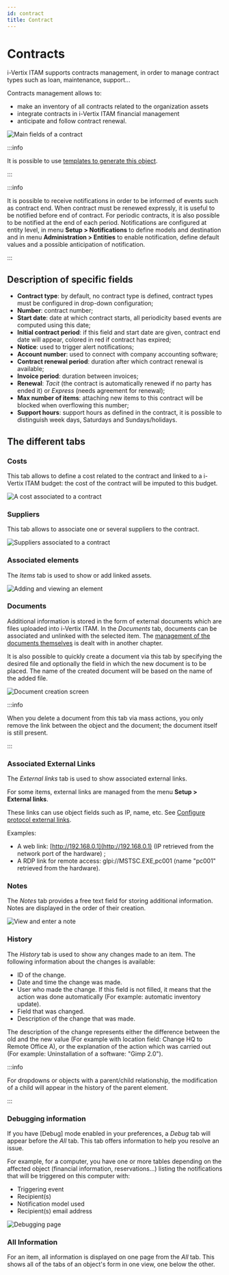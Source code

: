 ```yaml
---
id: contract
title: Contract
---
```


# Contracts

i-Vertix ITAM supports contracts management, in order to manage contract types
such as loan, maintenance, support...

Contracts management allows to:

- make an inventory of all contracts related to the organization assets
- integrate contracts in i-Vertix ITAM financial management
- anticipate and follow contract renewal.

![Main fields of a contract](../../assets/modules/management/images/contract.png)

:::info

It is possible to use
[templates to generate this object](/asset-management/modules/overview/templates).

:::

:::info

It is possible to receive notifications in order to be informed of
events such as contract end. When contract must be renewed expressly,
it is useful to be notified before end of contract. For periodic
contracts, it is also possible to be notified at the end of each
period. Notifications are configured at entity level, in menu **Setup
\> Notifications** to define models and destination and in menu
**Administration \> Entities** to enable notification, define default
values and a possible anticipation of notification.

:::

## Description of specific fields

- **Contract type**: by default, no contract type is defined, contract
  types must be configured in drop-down configuration;
- **Number**: contract number;
- **Start date**: date at which contract starts, all periodicity based
  events are computed using this date;
- **Initial contract period**: if this field and start date are given,
  contract end date will appear, colored in red if contract has expired;
- **Notice**: used to trigger alert notifications;
- **Account number**: used to connect with company accounting software;
- **Contract renewal period**: duration after which contract renewal is
  available;
- **Invoice period**: duration between invoices;
- **Renewal**: *Tacit* (the contract is automatically renewed if no
  party has ended it) or *Express* (needs agreement for renewal);
- **Max number of items**: attaching new items to this contract will be
  blocked when overflowing this number;
- **Support hours**: support hours as defined in the contract, it is
  possible to distinguish week days, Saturdays and Sundays/holidays.

## The different tabs

### Costs

This tab allows to define a cost related to the contract and linked to a
i-Vertix ITAM budget: the cost of the contract will be imputed to this budget.

![A cost associated to a contract](../../assets/modules/management/images/cost.png)

### Suppliers

This tab allows to associate one or several suppliers to the contract.

![Suppliers associated to a contract](../../assets/modules/management/images/suppliers-contract.png)

### Associated elements

The *Items* tab is used to show or add linked assets.

![Adding and viewing an element](../../assets/modules/tabs/images/elements.png)

### Documents

Additional information is stored in the form of external documents which
are files uploaded into i-Vertix ITAM. In the *Documents* tab, documents can be
associated and unlinked with the selected item. The
[management of the documents themselves](/asset-management/modules/management/documents) is dealt with in another chapter.

It is also possible to quickly create a document via this tab by
specifying the desired file and optionally the field in which the new
document is to be placed. The name of the created document will be based
on the name of the added file.

![Document creation screen](../../assets/modules/tabs/images/documents.png)

:::info

When you delete a document from this tab via mass actions, you only
remove the link between the object and the document; the document
itself is still present.

:::

### Associated External Links

The *External links* tab is used to show associated external links.

For some items, external links are managed from the menu **Setup \>
External links**.

These links can use object fields such as IP, name, etc. See
[Configure protocol external links](/asset-management/modules/configuration/external_links).

Examples:

- A web link: [http://192.168.0.1](http://192.168.0.1) (IP retrieved from the network port
  of the hardware) ;
- A RDP link for remote access: glpi://MSTSC.EXE,pc001 (name "pc001"
  retrieved from the hardware).

### Notes

The *Notes* tab provides a free text field for storing additional
information. Notes are displayed in the order of their creation.

![View and enter a note](../../assets/modules/tabs/images/notes.png)

### History

The *History* tab is used to show any changes made to an item. The
following information about the changes is available:

- ID of the change.
- Date and time the change was made.
- User who made the change. If this field is not filled, it means that
  the action was done automatically (For example: automatic inventory
  update).
- Field that was changed.
- Description of the change that was made.

The description of the change represents either the difference between
the old and the new value (For example with location field: Change HQ to
Remote Office A), or the explanation of the action which was carried out
(For example: Uninstallation of a software: "Gimp 2.0").

:::info

For dropdowns or objects with a parent/child relationship, the
modification of a child will appear in the history of the parent
element.

:::

### Debugging information

If you have [Debug] mode enabled in your preferences, a
*Debug* tab will appear before the *All* tab. This tab offers
information to help you resolve an issue.

For example, for a computer, you have one or more tables depending on
the affected object (financial information, reservations...) listing
the notifications that will be triggered on this computer with:

- Triggering event
- Recipient(s)
- Notification model used
- Recipient(s) email address

![Debugging page](../../assets/modules/tabs/images/debug.png)

### All Information

For an item, all information is displayed on one page from the *All*
tab. This shows all of the tabs of an object's form in one view, one
below the other.

